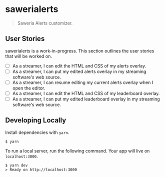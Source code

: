 # sawerialerts

> Saweria Alerts customizer.

## User Stories

sawerialerts is a work-in-progress. This section outlines the user stories that will be worked on.

- [ ] As a streamer, I can edit the HTML and CSS of my alerts overlay.
- [ ] As a streamer, I can put my edited alerts overlay in my streaming software's web source.
- [ ] As a streamer, I can resume editing my current alerts overlay when I open the editor.
- [ ] As a streamer, I can edit the HTML and CSS of my leaderboard overlay.
- [ ] As a streamer, I can put my edited leaderboard overlay in my streaming software's web source.

## Developing Locally

Install dependencies with `yarn`.

```
$ yarn
```

To run a local server, run the following command. Your app will live on `localhost:3000`.

```
$ yarn dev
> Ready on http://localhost:3000
```
